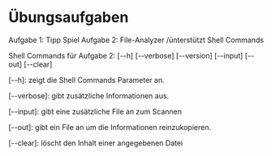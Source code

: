 # Übungsaufgaben

Aufgabe 1:
  Tipp Spiel
Aufgabe 2:
  File-Analyzer
      /ünterstützt Shell Commands
      
Shell Commands für Aufgabe 2:
[--h] [--verbose] [--version] [--input] [--out] [--clear]

[--h]: zeigt die Shell Commands Parameter an.

[--verbose]: gibt zusätzliche Informationen aus.

[--input]: gibt eine zusätzliche File an zum Scannen

[--out]: gibt ein File an um die Informationen reinzukopieren.

[--clear]: löscht den Inhalt einer angegebenen Datei
